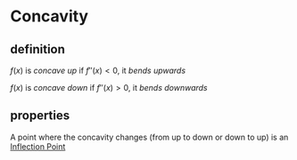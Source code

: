 # Concavity

## definition

$f(x)$ is *concave up* if $f''(x) < 0$, it *bends upwards*

$f(x)$ is *concave down* if $f''(x) > 0$, it *bends downwards*

## properties

A point where the concavity changes (from up to down or down to up) is an [Inflection Point](Inflection%20Point%20018d0f66b0664d09a83dc7f0aa009242.md)